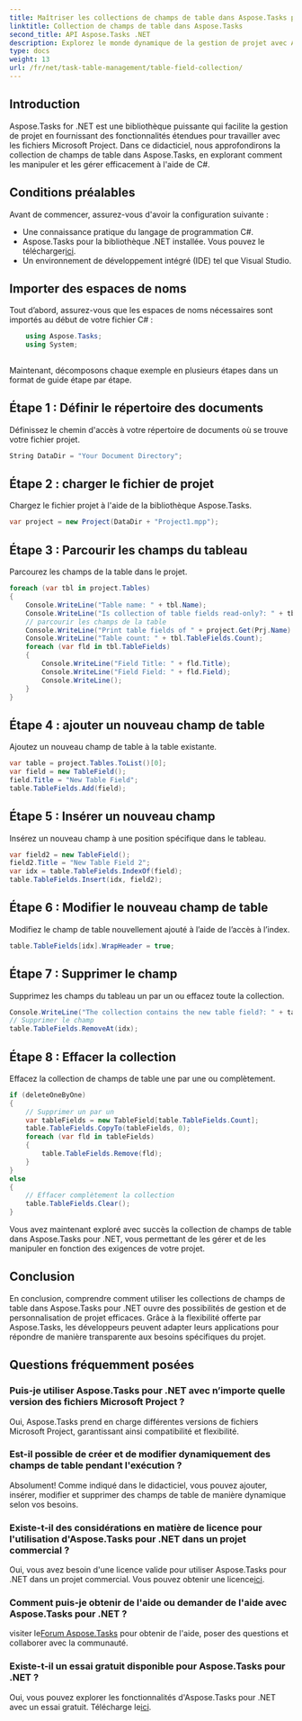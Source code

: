 ```yaml
---
title: Maîtriser les collections de champs de table dans Aspose.Tasks pour .NET
linktitle: Collection de champs de table dans Aspose.Tasks
second_title: API Aspose.Tasks .NET
description: Explorez le monde dynamique de la gestion de projet avec Aspose.Tasks pour .NET. Apprenez à manipuler les collections de champs de table pour une expérience de projet personnalisée.
type: docs
weight: 13
url: /fr/net/task-table-management/table-field-collection/
---
```

## Introduction
Aspose.Tasks for .NET est une bibliothèque puissante qui facilite la gestion de projet en fournissant des fonctionnalités étendues pour travailler avec les fichiers Microsoft Project. Dans ce didacticiel, nous approfondirons la collection de champs de table dans Aspose.Tasks, en explorant comment les manipuler et les gérer efficacement à l'aide de C#.
## Conditions préalables
Avant de commencer, assurez-vous d'avoir la configuration suivante :
- Une connaissance pratique du langage de programmation C#.
- Aspose.Tasks pour la bibliothèque .NET installée. Vous pouvez le télécharger[ici](https://releases.aspose.com/tasks/net/).
- Un environnement de développement intégré (IDE) tel que Visual Studio.
## Importer des espaces de noms
Tout d’abord, assurez-vous que les espaces de noms nécessaires sont importés au début de votre fichier C# :
```csharp
    using Aspose.Tasks;
    using System;
    
```
Maintenant, décomposons chaque exemple en plusieurs étapes dans un format de guide étape par étape.
## Étape 1 : Définir le répertoire des documents
Définissez le chemin d'accès à votre répertoire de documents où se trouve votre fichier projet.
```csharp
String DataDir = "Your Document Directory";
```
## Étape 2 : charger le fichier de projet
Chargez le fichier projet à l'aide de la bibliothèque Aspose.Tasks.
```csharp
var project = new Project(DataDir + "Project1.mpp");
```
## Étape 3 : Parcourir les champs du tableau
Parcourez les champs de la table dans le projet.
```csharp
foreach (var tbl in project.Tables)
{
    Console.WriteLine("Table name: " + tbl.Name);
    Console.WriteLine("Is collection of table fields read-only?: " + tbl.TableFields.IsReadOnly);
    // parcourir les champs de la table
    Console.WriteLine("Print table fields of " + project.Get(Prj.Name) + " project.");
    Console.WriteLine("Table count: " + tbl.TableFields.Count);
    foreach (var fld in tbl.TableFields)
    {
        Console.WriteLine("Field Title: " + fld.Title);
        Console.WriteLine("Field Field: " + fld.Field);
        Console.WriteLine();
    }
}
```
## Étape 4 : ajouter un nouveau champ de table
Ajoutez un nouveau champ de table à la table existante.
```csharp
var table = project.Tables.ToList()[0];
var field = new TableField();
field.Title = "New Table Field";
table.TableFields.Add(field);
```
## Étape 5 : Insérer un nouveau champ
Insérez un nouveau champ à une position spécifique dans le tableau.
```csharp
var field2 = new TableField();
field2.Title = "New Table Field 2";
var idx = table.TableFields.IndexOf(field);
table.TableFields.Insert(idx, field2);
```
## Étape 6 : Modifier le nouveau champ de table
Modifiez le champ de table nouvellement ajouté à l’aide de l’accès à l’index.
```csharp
table.TableFields[idx].WrapHeader = true;
```
## Étape 7 : Supprimer le champ
Supprimez les champs du tableau un par un ou effacez toute la collection.
```csharp
Console.WriteLine("The collection contains the new table field?: " + table.TableFields.Contains(field));
// Supprimer le champ
table.TableFields.RemoveAt(idx);
```
## Étape 8 : Effacer la collection
Effacez la collection de champs de table une par une ou complètement.
```csharp
if (deleteOneByOne)
{
    // Supprimer un par un
    var tableFields = new TableField[table.TableFields.Count];
    table.TableFields.CopyTo(tableFields, 0);
    foreach (var fld in tableFields)
    {
        table.TableFields.Remove(fld);
    }
}
else
{
    // Effacer complètement la collection
    table.TableFields.Clear();
}
```
Vous avez maintenant exploré avec succès la collection de champs de table dans Aspose.Tasks pour .NET, vous permettant de les gérer et de les manipuler en fonction des exigences de votre projet.
## Conclusion
En conclusion, comprendre comment utiliser les collections de champs de table dans Aspose.Tasks pour .NET ouvre des possibilités de gestion et de personnalisation de projet efficaces. Grâce à la flexibilité offerte par Aspose.Tasks, les développeurs peuvent adapter leurs applications pour répondre de manière transparente aux besoins spécifiques du projet.
## Questions fréquemment posées
### Puis-je utiliser Aspose.Tasks pour .NET avec n’importe quelle version des fichiers Microsoft Project ?
Oui, Aspose.Tasks prend en charge différentes versions de fichiers Microsoft Project, garantissant ainsi compatibilité et flexibilité.
### Est-il possible de créer et de modifier dynamiquement des champs de table pendant l'exécution ?
Absolument! Comme indiqué dans le didacticiel, vous pouvez ajouter, insérer, modifier et supprimer des champs de table de manière dynamique selon vos besoins.
### Existe-t-il des considérations en matière de licence pour l'utilisation d'Aspose.Tasks pour .NET dans un projet commercial ?
 Oui, vous avez besoin d'une licence valide pour utiliser Aspose.Tasks pour .NET dans un projet commercial. Vous pouvez obtenir une licence[ici](https://purchase.aspose.com/buy).
### Comment puis-je obtenir de l'aide ou demander de l'aide avec Aspose.Tasks pour .NET ?
 visiter le[Forum Aspose.Tasks](https://forum.aspose.com/c/tasks/15) pour obtenir de l'aide, poser des questions et collaborer avec la communauté.
### Existe-t-il un essai gratuit disponible pour Aspose.Tasks pour .NET ?
 Oui, vous pouvez explorer les fonctionnalités d'Aspose.Tasks pour .NET avec un essai gratuit. Télécharge le[ici](https://releases.aspose.com/).